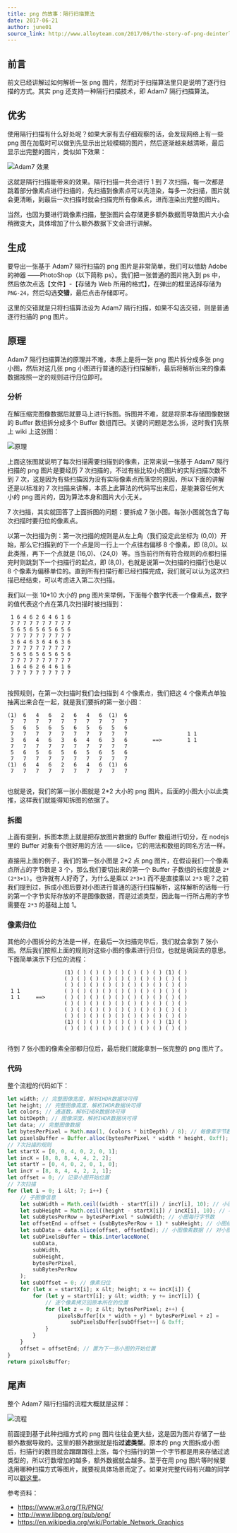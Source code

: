 ```yaml
---
title: png 的故事：隔行扫描算法
date: 2017-06-21
author: june01
source_link: http://www.alloyteam.com/2017/06/the-story-of-png-deinterlacing-algorithm/
---
```


<!-- {% raw %} - for jekyll -->

## 前言

前文已经讲解过如何解析一张 png 图片，然而对于扫描算法里只是说明了逐行扫描的方式。其实 png 还支持一种隔行扫描技术，即 Adam7 隔行扫描算法。

## 优劣

使用隔行扫描有什么好处呢？如果大家有去仔细观察的话，会发现网络上有一些 png 图在加载时可以做到先显示出比较模糊的图片，然后逐渐越来越清晰，最后显示出完整的图片，类似如下效果：

![Adam7 效果](http://www.alloyteam.com/wp-content/uploads/2017/03/Adam7_make_awesome_face.gif)

这就是隔行扫描能带来的效果。隔行扫描一共会进行 1 到 7 次扫描，每一次都是跳着部分像素点进行扫描的，先扫描到像素点可以先渲染，每多一次扫描，图片就会更清晰，到最后一次扫描时就会扫描完所有像素点，进而渲染出完整的图片。

当然，也因为要进行跳像素扫描，整张图片会存储更多额外数据而导致图片大小会稍微变大，具体增加了什么额外数据下文会进行讲解。

## 生成

要导出一张基于 Adam7 隔行扫描的 png 图片是非常简单，我们可以借助 Adobe 的神器 ——PhotoShop（以下简称 ps）。我们把一张普通的图片拖入到 ps 中，然后依次点选【文件】-【存储为 Web 所用的格式】，在弹出的框里选择存储为 `PNG-24`，然后勾选**交错**，最后点击存储即可。

这里的交错就是只将扫描算法设为 Adam7 隔行扫描，如果不勾选交错，则是普通逐行扫描的 png 图片。

## 原理

Adam7 隔行扫描算法的原理并不难，本质上是将一张 png 图片拆分成多张 png 小图，然后对这几张 png 小图进行普通的逐行扫描解析，最后将解析出来的像素数据按照一定的规则进行归位即可。

### 分析

在解压缩完图像数据后就要马上进行拆图。拆图并不难，就是将原本存储图像数据的 Buffer 数组拆分成多个 Buffer 数组而已。关键的问题是怎么拆，这时我们先祭上 wiki 上这张图：

![原理](http://www.alloyteam.com/wp-content/uploads/2017/03/Adam7_passes.gif)

上面这张图就说明了每次扫描需要扫描到的像素，正常来说一张基于 Adam7 隔行扫描的 png 图片是要经历 7 次扫描的，不过有些比较小的图片的实际扫描次数不到 7 次，这是因为有些扫描因为没有实际像素点而落空的原因，所以下面的讲解还是以标准的 7 次扫描来讲解，本质上此算法的代码写出来后，是能兼容任何大小的 png 图片的，因为算法本身和图片大小无关。

7 次扫描，其实就回答了上面拆图的问题：要拆成 7 张小图。每张小图就包含了每次扫描时要归位的像素点。

以第一次扫描为例：第一次扫描的规则是从左上角（我们设定此坐标为 (0,0)）开始，那么它扫描到的下一个点是同一行上一个点往右偏移 8 个像素，即 (8,0)。以此类推，再下一个点就是 (16,0)、（24,0）等。当当前行所有符合规则的点都扫描完时则跳到下一个扫描行的起点，即 (8,0)，也就是说第一次扫描的扫描行也是以 8 个像素为偏移单位的。直到所有扫描行都已经扫描完成，我们就可以认为这次扫描已经结束，可以考虑进入第二次扫描。

我们以一张 10\*10 大小的 png 图片来举例，下面每个数字代表一个像素点，数字的值代表这个点在第几次扫描时被扫描到：

     1 6 4 6 2 6 4 6 1 6
     7 7 7 7 7 7 7 7 7 7
     5 6 5 6 5 6 5 6 5 6
     7 7 7 7 7 7 7 7 7 7
     3 6 4 6 3 6 4 6 3 6
     7 7 7 7 7 7 7 7 7 7
     5 6 5 6 5 6 5 6 5 6
     7 7 7 7 7 7 7 7 7 7
     1 6 4 6 2 6 4 6 1 6
     7 7 7 7 7 7 7 7 7 7
     

按照规则，在第一次扫描时我们会扫描到 4 个像素点，我们把这 4 个像素点单独抽离出来合在一起，就是我们要拆的第一张小图：

    (1)  6   4   6   2   6   4   6  (1)  6
     7   7   7   7   7   7   7   7   7   7
     5   6   5   6   5   6   5   6   5   6
     7   7   7   7   7   7   7   7   7   7                   1 1
     3   6   4   6   3   6   4   6   3   6        ==>        1 1
     7   7   7   7   7   7   7   7   7   7
     5   6   5   6   5   6   5   6   5   6
     7   7   7   7   7   7   7   7   7   7
    (1)  6   4   6   2   6   4   6  (1)  6
     7   7   7   7   7   7   7   7   7   7
     

也就是说，我们的第一张小图就是 2\*2 大小的 png 图片。后面的小图大小以此类推，这样我们就能得知拆图的依据了。

### 拆图

上面有提到，拆图本质上就是把存放图片数据的 Buffer 数组进行切分，在 nodejs 里的 Buffer 对象有个很好用的方法 ——slice，它的用法和数组的同名方法一样。

直接用上面的例子，我们的第一张小图是 2\*2 点 png 图片，在假设我们一个像素点所占的字节数是 3 个，那么我们要切出来的第一个 Buffer 子数组的长度就是 `2*(2*3+1)`。也许就有人好奇了，为什么是乘以 `2*3+1` 而不是直接乘以 `2*3` 呢？之前我们提到过，拆成小图后要对小图进行普通的逐行扫描解析，这样解析的话每一行的第一个字节实际存放的不是图像数据，而是过滤类型，因此每一行所占用的字节需要在 `2*3` 的基础上加 1。

### 像素归位

其他的小图拆分的方法是一样，在最后一次扫描完毕后，我们就会拿到 7 张小图。然后我们按照上面的规则对这些小图的像素进行归位，也就是填回去的意思。下面简单演示下归位的流程：

                      (1) ( ) ( ) ( ) ( ) ( ) ( ) ( ) (1) ( )
                      ( ) ( ) ( ) ( ) ( ) ( ) ( ) ( ) ( ) ( )
                      ( ) ( ) ( ) ( ) ( ) ( ) ( ) ( ) ( ) ( )
     1 1              ( ) ( ) ( ) ( ) ( ) ( ) ( ) ( ) ( ) ( )
     1 1     ==>      ( ) ( ) ( ) ( ) ( ) ( ) ( ) ( ) ( ) ( )
                      ( ) ( ) ( ) ( ) ( ) ( ) ( ) ( ) ( ) ( )
                      ( ) ( ) ( ) ( ) ( ) ( ) ( ) ( ) ( ) ( )
                      ( ) ( ) ( ) ( ) ( ) ( ) ( ) ( ) ( ) ( )
                      (1) ( ) ( ) ( ) ( ) ( ) ( ) ( ) (1) ( )
                      ( ) ( ) ( ) ( ) ( ) ( ) ( ) ( ) ( ) ( )
     

待到 7 张小图的像素全部都归位后，最后我们就能拿到一张完整的 png 图片了。

### 代码

整个流程的代码如下：

```javascript
let width; // 完整图像宽度，解析IHDR数据块可得
let height; // 完整图像高度，解析IHDR数据块可得
let colors; // 通道数，解析IHDR数据块可得
let bitDepth; // 图像深度，解析IHDR数据块可得
let data; // 完整图像数据
let bytesPerPixel = Math.max(1, (colors * bitDepth) / 8); // 每像素字节数
let pixelsBuffer = Buffer.alloc(bytesPerPixel * width * height, 0xff); // 用来存放最后解析出来的图像数据
// 7次扫描的规则
let startX = [0, 0, 4, 0, 2, 0, 1];
let incX = [8, 8, 8, 4, 4, 2, 2];
let startY = [0, 4, 0, 2, 0, 1, 0];
let incY = [8, 8, 4, 4, 2, 2, 1];
let offset = 0; // 记录小图开始位置
// 7次扫描
for (let i = 0; i &lt; 7; i++) {
    // 子图像信息
    let subWidth = Math.ceil((width - startY[i]) / incY[i], 10); // 小图宽度
    let subHeight = Math.ceil((height - startX[i]) / incX[i], 10); // 小图高度
    let subBytesPerRow = bytesPerPixel * subWidth; // 小图每行字节数
    let offsetEnd = offset + (subBytesPerRow + 1) * subHeight; // 小图结束位置
    let subData = data.slice(offset, offsetEnd); // 小图像素数据 // 对小图进行普通的逐行扫描
    let subPixelsBuffer = this.interlaceNone(
        subData,
        subWidth,
        subHeight,
        bytesPerPixel,
        subBytesPerRow
    );
    let subOffset = 0; // 像素归位
    for (let x = startX[i]; x &lt; height; x += incX[i]) {
        for (let y = startY[i]; y &lt; width; y += incY[i]) {
            // 逐个像素拷贝回原本所在的位置
            for (let z = 0; z &lt; bytesPerPixel; z++) {
                pixelsBuffer[(x * width + y) * bytesPerPixel + z] =
                    subPixelsBuffer[subOffset++] & 0xff;
            }
        }
    }
    offset = offsetEnd; // 置为下一张小图的开始位置
}
return pixelsBuffer;
```

## 尾声

整个 Adam7 隔行扫描的流程大概就是这样：

![流程](http://www.alloyteam.com/wp-content/uploads/2017/03/Adam7_process.png)

前面提到基于此种扫描方式的 png 图片往往会更大些，这是因为图片存储了一些额外数据导致的。这里的额外数据就是指**过滤类型**。原本的 png 大图拆成小图后，扫描行的数目就会蹭蹭蹭往上涨，每个扫描行的第一个字节都是用来存储过滤类型的，所以行数增加的越多，额外数据就会越多。至于在用 png 图片等时候要选用哪种扫描方式等图片，就要视具体场景而定了。如果对完整代码有兴趣的同学可以[戳这里](https://github.com/JuneAndGreen/doimg/blob/master/src/png.js)。

参考资料：

-   <https://www.w3.org/TR/PNG/>
-   <http://www.libpng.org/pub/png/>
-   <https://en.wikipedia.org/wiki/Portable_Network_Graphics>


<!-- {% endraw %} - for jekyll -->